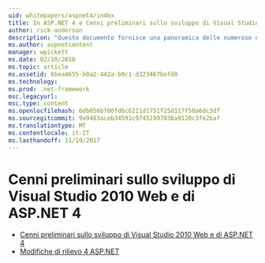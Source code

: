 ```yaml
---
uid: whitepapers/aspnet4/index
title: In ASP.NET 4 e Cenni preliminari sullo sviluppo di Visual Studio 2010 Web | Documenti Microsoft
author: rick-anderson
description: "Questo documento fornisce una panoramica delle numerose delle nuove funzionalità per ASP.NET che sono inclusi in.NET Framework 4 e in Visual Studio 2010."
ms.author: aspnetcontent
manager: wpickett
ms.date: 02/10/2010
ms.topic: article
ms.assetid: 6bea4655-b0a2-442a-b9c1-d323467befd8
ms.technology: 
ms.prod: .net-framework
msc.legacyurl: 
msc.type: content
ms.openlocfilehash: 6db056bf00fd6c6211d1751f25d117f50a6dc3df
ms.sourcegitcommit: 9a9483aceb34591c97451997036a9120c3fe2baf
ms.translationtype: MT
ms.contentlocale: it-IT
ms.lasthandoff: 11/10/2017
---
```

<a name="aspnet-4-and-visual-studio-2010-web-development-overview"></a>Cenni preliminari sullo sviluppo di Visual Studio 2010 Web e di ASP.NET 4
====================
- [Cenni preliminari sullo sviluppo di Visual Studio 2010 Web e di ASP.NET 4](overview.md)
- [Modifiche di rilievo 4 ASP.NET](breaking-changes.md)
